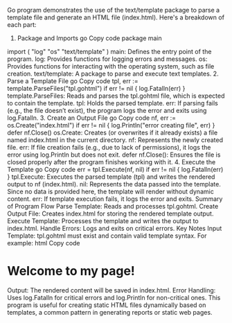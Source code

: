 Go program demonstrates the use of the text/template package to parse a template file and generate an HTML file (index.html). Here's a breakdown of each part:

1. Package and Imports
go
Copy code
package main

import (
	"log"
	"os"
	"text/template"
)
main: Defines the entry point of the program.
log: Provides functions for logging errors and messages.
os: Provides functions for interacting with the operating system, such as file creation.
text/template: A package to parse and execute text templates.
2. Parse a Template File
go
Copy code
tpl, err := template.ParseFiles("tpl.gohtml")
if err != nil {
	log.Fatalln(err)
}
template.ParseFiles: Reads and parses the tpl.gohtml file, which is expected to contain the template.
tpl: Holds the parsed template.
err: If parsing fails (e.g., the file doesn’t exist), the program logs the error and exits using log.Fatalln.
3. Create an Output File
go
Copy code
nf, err := os.Create("index.html")
if err != nil {
	log.Println("error creating file", err)
}
defer nf.Close()
os.Create: Creates (or overwrites if it already exists) a file named index.html in the current directory.
nf: Represents the newly created file.
err: If file creation fails (e.g., due to lack of permissions), it logs the error using log.Println but does not exit.
defer nf.Close(): Ensures the file is closed properly after the program finishes working with it.
4. Execute the Template
go
Copy code
err = tpl.Execute(nf, nil)
if err != nil {
	log.Fatalln(err)
}
tpl.Execute: Executes the parsed template (tpl) and writes the rendered output to nf (index.html).
nil: Represents the data passed into the template. Since no data is provided here, the template will render without dynamic content.
err: If template execution fails, it logs the error and exits.
Summary of Program Flow
Parse Template: Reads and processes tpl.gohtml.
Create Output File: Creates index.html for storing the rendered template output.
Execute Template: Processes the template and writes the output to index.html.
Handle Errors: Logs and exits on critical errors.
Key Notes
Input Template: tpl.gohtml must exist and contain valid template syntax. For example:
html
Copy code
<!DOCTYPE html>
<html>
<head>
    <title>My Page</title>
</head>
<body>
    <h1>Welcome to my page!</h1>
</body>
</html>
Output: The rendered content will be saved in index.html.
Error Handling: Uses log.Fatalln for critical errors and log.Println for non-critical ones.
This program is useful for creating static HTML files dynamically based on templates, a common pattern in generating reports or static web pages.
